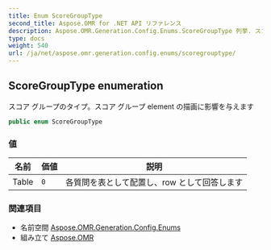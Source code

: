 ```yaml
---
title: Enum ScoreGroupType
second_title: Aspose.OMR for .NET API リファレンス
description: Aspose.OMR.Generation.Config.Enums.ScoreGroupType 列挙. スコア グループのタイプスコア グループ element の描画に影響を与えます
type: docs
weight: 540
url: /ja/net/aspose.omr.generation.config.enums/scoregrouptype/
---
```

## ScoreGroupType enumeration

スコア グループのタイプ。スコア グループ element の描画に影響を与えます

```csharp
public enum ScoreGroupType
```

### 値

| 名前 | 価値 | 説明 |
| --- | --- | --- |
| Table | `0` | 各質問を表として配置し、row として回答します |

### 関連項目

* 名前空間 [Aspose.OMR.Generation.Config.Enums](../../aspose.omr.generation.config.enums/)
* 組み立て [Aspose.OMR](../../)


